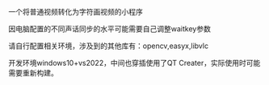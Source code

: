 一个将普通视频转化为字符画视频的小程序

因电脑配置的不同声话同步的水平可能需要自己调整waitkey参数

请自行配置相关环境，涉及到的其他库有：opencv,easyx,libvlc

开发环境windows10+vs2022，中间也穿插使用了QT Creater，实际使用时可能需要重新构建。

